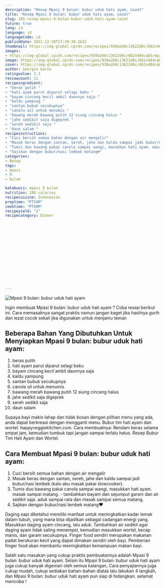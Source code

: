 ```yaml
---
description: "Resep Mpasi 9 bulan: bubur uduk hati ayam, Lezat"
title: "Resep Mpasi 9 bulan: bubur uduk hati ayam, Lezat"
slug: 185-resep-mpasi-9-bulan-bubur-uduk-hati-ayam-lezat
future: true
lang: id
language: id
languageCode: id
publishDate: 2021-12-10T17:39:30.263Z 
thumbnail: https://img-global.cpcdn.com/recipes/930a260c13622d8c/682x484cq65/mpasi-9-bulan-bubur-uduk-hati-ayam-foto-resep-utama.png
images:
- https://img-global.cpcdn.com/recipes/930a260c13622d8c/682x484cq65/mpasi-9-bulan-bubur-uduk-hati-ayam-foto-resep-utama.png
image: https://img-global.cpcdn.com/recipes/930a260c13622d8c/682x484cq65/mpasi-9-bulan-bubur-uduk-hati-ayam-foto-resep-utama.png
cover: https://img-global.cpcdn.com/recipes/930a260c13622d8c/682x484cq65/mpasi-9-bulan-bubur-uduk-hati-ayam-foto-resep-utama.png
author: Georgie Garza
ratingvalue: 3.3
reviewcount: 11
recipeingredient:
- "beras putih "
- "hati ayam parut diparut selagi beku "
- "bayam cincang kecil ambil daunnya saja "
- "kaldu yampung "
- "santan bubuk secukupnya"
- "canola oil untuk menumis "
- "bawang merah bawang putih 12 siung cincang halus "
- "jahe sedikit saja digeprek "
- "sereh sedikit saja "
- "daun salam "
recipeinstructions:
- "Cuci bersih semua bahan dengan air mengalir"
- "Masak beras dengan santan, sereh, jahe dan kaldu sampai jadi bubur/nasi lembek (kalo aku masak pakai slowcooker)."
- "Tumis duo bawang pakai canola sampai wangi, masukkan hati ayam. masak sampai matang.  tambahkan bayam dan sejumput garam dan air sedikit saja. aduk sampai rata dan masak sampai semua matang."
- "Sajikan dengan bubur/nasi lembek matang❤️"
categories:
- Resep
tags:
- mpasi
- 9
- bulan

katakunci: mpasi 9 bulan 
nutrition: 108 calories
recipecuisine: Indonesian
preptime: "PT24M"
cooktime: "PT60M"
recipeyield: "2"
recipecategory: Dinner


     
    
    
    
    
    
    
    
    
    
    
      
    
---
```



![Mpasi 9 bulan: bubur uduk hati ayam](https://img-global.cpcdn.com/recipes/930a260c13622d8c/682x484cq65/mpasi-9-bulan-bubur-uduk-hati-ayam-foto-resep-utama.png)

Ingin membuat Mpasi 9 bulan: bubur uduk hati ayam ? Coba resep berikut ini. Cara memasaknya sangat praktis namun jangan kaget jika hasilnya gurih dan lezat cocok sekali jika digunakan untuk menjamu teman

<!--inarticleads1-->

## Beberapa Bahan Yang Dibutuhkan Untuk Menyiapkan Mpasi 9 bulan: bubur uduk hati ayam:

1. beras putih 
1. hati ayam parut diparut selagi beku 
1. bayam cincang kecil ambil daunnya saja 
1. kaldu yampung 
1. santan bubuk secukupnya
1. canola oil untuk menumis 
1. bawang merah bawang putih 12 siung cincang halus 
1. jahe sedikit saja digeprek 
1. sereh sedikit saja 
1. daun salam 

Supaya bayi makin lahap dan tidak bosan dengan pilihan menu yang ada, anda dapat berkreasi dengan mengganti menu. Bubur tim hati ayam dan wortel. happyveggiekitchen.com. Cara membuatnya: Rendam beras selama empat jam, kemudian tumbuk tapi jangan sampai terlalu halus. Resep Bubur Tim Hati Ayam dan Wortel. 

<!--inarticleads2-->

## Cara Membuat Mpasi 9 bulan: bubur uduk hati ayam:

1. Cuci bersih semua bahan dengan air mengalir
1. Masak beras dengan santan, sereh, jahe dan kaldu sampai jadi bubur/nasi lembek (kalo aku masak pakai slowcooker).
1. Tumis duo bawang pakai canola sampai wangi, masukkan hati ayam. masak sampai matang.  - tambahkan bayam dan sejumput garam dan air sedikit saja. aduk sampai rata dan masak sampai semua matang.
1. Sajikan dengan bubur/nasi lembek matang❤️


Daging sapi diketahui memiliki manfaat untuk meningkatkan kadar lemak dalam tubuh, yang mana bisa dijadikan sebagai cadangan energi yang. Masukkan daging ayam cincang, lalu aduk. Tambahkan air sedikit agar daging ayam tidak saling menempel, kemudian masukkan wortel, kecap manis, dan garam secukupnya. Finger food sendiri merupakan makanan padat berukuran kecil yang dapat dimakan sendiri oleh bayi. Pemberian finger food akan membantu meningkatkan kemampuan makan bayi. 

Salah satu masakan yang cukup praktis pembuatannya adalah  Mpasi 9 bulan: bubur uduk hati ayam. Selain itu  Mpasi 9 bulan: bubur uduk hati ayam  juga cukup banyak digemari oleh semua kalangan, Cara penyajiannya juga cukup mudah, cukup sediakan bahan-bahan diatas lalu lakukan 4 langkah, dan  Mpasi 9 bulan: bubur uduk hati ayam  pun siap di hidangkan. selamat mencoba !
